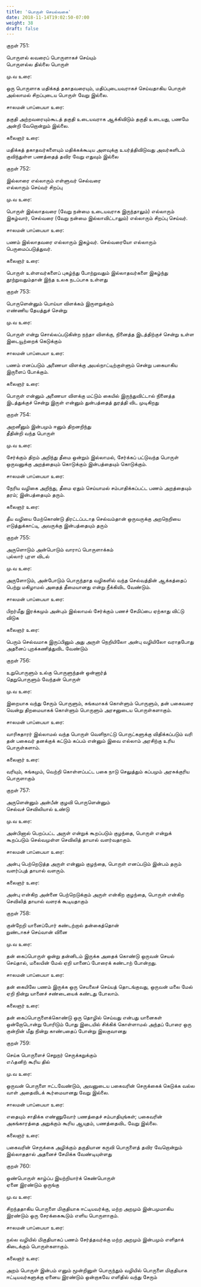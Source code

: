 ```yaml
---
title: 'பொருள் செயல்வகை'
date: 2018-11-14T19:02:50-07:00
weight: 38
draft: false
---
```



குறள்  751:

பொருளல் லவரைப் பொருளாகச் செய்யும்  
பொருளல்ல தில்லை பொருள்

மு.வ உரை:

ஒரு பொருளாக மதிக்கத் தகாதவரையும், மதிப்புடையவராகச் செய்வதாகிய பொருள் அல்லாமல் சிறப்புடைய பொருள் வேறு இல்லை.

சாலமன் பாப்பையா உரை:

தகுதி அற்றவரையும்கூடத் தகுதி உடையவராக ஆக்கிவிடும் தகுதி உடையது, பணமே அன்றி வேறொன்றும் இல்லை.

கலைஞர் உரை:

மதிக்கத் தகாதவர்களையும் மதிக்கக்கூடிய அளவுக்கு உயர்த்திவிடுவது அவர்களிடம் குவிந்துள்ள பணத்தைத் தவிர வேறு எதுவும் இல்லை

குறள்  752:

இல்லாரை எல்லாரும் எள்ளுவர் செல்வரை  
எல்லாரும் செய்வர் சிறப்பு

மு.வ உரை:

பொருள் இல்லாதவரை (வேறு நன்மை உடையவராக இருந்தாலும்) எல்லாரும் இகழ்வார், செல்வரை (வேறு நன்மை இல்லாவிட்டாலும்) எல்லாரும் சிறப்பு செய்வர்.

சாலமன் பாப்பையா உரை:

பணம் இல்லாதவரை எல்லாரும் இகழ்வர். செல்வரையோ எல்லாரும் பெருமைப்படுத்துவர்.

கலைஞர் உரை:

பொருள் உள்ளவர்களைப் புகழ்ந்து போற்றுவதும் இல்லாதவர்களை இகழ்ந்து தூற்றுவதும்தான் இந்த உலக நடப்பாக உள்ளது

குறள்  753:

பொருளென்னும் பொய்யா விளக்கம் இருளறுக்கும்  
எண்ணிய தேயத்துச் சென்று

மு.வ உரை:

பொருள் என்று சொல்லப்படுகின்ற நந்தா விளக்கு, நினைத்த இடத்திற்குச் சென்று உள்ள இடையூற்றைக் கெடுக்கும்

சாலமன் பாப்பையா உரை:

பணம் எனப்படும் அணையா விளக்கு அயல்நாட்டிற்குள்ளும் சென்று பகையாகிய இருளைப் போக்கும்.

கலைஞர் உரை:

பொருள் என்னும் அணையா விளக்கு மட்டும் கையில் இருந்துவிட்டால் நினைத்த இடத்துக்குச் சென்று இருள் என்னும் துன்பத்தைத் துரத்தி விட முடிகிறது

குறள்  754:

அறனீனும் இன்பமும் ஈனும் திறனறிந்து  
தீதின்றி வந்த பொருள்

மு.வ உரை:

சேர்க்கும் திறம் அறிந்து தீமை ஒன்றும் இல்லாமல், சேர்க்கப் பட்டுவந்த பொருள் ஒருவனுக்கு அறத்தையும் கொடுக்கும் இன்பத்தையும் கொடுக்கும்.

சாலமன் பாப்பையா உரை:

நேரிய வழிகை அறிந்து, தீமை ஏதும் செய்யாமல் சம்பாதிக்கப்பட்ட பணம் அறத்தையும் தரம்; இன்பத்தையும் தரும்.

கலைஞர் உரை:

தீய வழியை மேற்கொண்டு திரட்டப்படாத செல்வம்தான் ஒருவருக்கு அறநெறியை எடுத்துக்காட்டி, அவருக்கு இன்பத்தையும் தரும்

குறள்  755:

அருளொடும் அன்பொடும் வாராப் பொருளாக்கம்  
புல்லார் புரள விடல்

மு.வ உரை:

அருளோடும், அன்போடும் பொருந்தாத வழிகளில் வந்த செல்வத்தின் ஆக்கத்தைப் பெற்று மகிழாமல் அதைத் தீமையானது என்று நீக்கிவிட வேண்டும்.

சாலமன் பாப்பையா உரை:

பிறர்மீது இரக்கமும் அன்பும் இல்லாமல் சேர்க்கும் பணச் சேமிப்பை ஏற்காது விட்டு விடுக

கலைஞர் உரை:

பெரும் செல்வமாக இருப்பினும் அது அருள் நெறியிலோ அன்பு வழியிலோ வராதபோது அதனைப் புறக்கணித்துவிட வேண்டும்

குறள்  756:

உறுபொருளும் உல்கு பொருளுந்தன் ஒன்னார்த்  
தெறுபொருளும் வேந்தன் பொருள்

மு.வ உரை:

இறையாக வந்து சேரும் பொருளும், சுங்கமாகக் கொள்ளும் பொருளும், தன் பகைவரை வென்று திறமையாகக் கொள்ளும் பொருளும் அரசனுடைய பொருள்களாகும்.

சாலமன் பாப்பையா உரை:

வாரிசுதாரர் இல்லாமல் வந்த பொருள் வெளிநாட்டு பொருட்களுக்கு விதிக்கப்படும் வரி தன் பகைவர் தனக்குக் கட்டும் கப்பம் என்னும் இவை எல்லாம் அரசிற்கு உரிய பொருள்களாம்.

கலைஞர் உரை:

வரியும், சுங்கமும், வெற்றி கொள்ளப்பட்ட பகை நாடு செலுத்தும் கப்பமும் அரசுக்குரிய பொருளாகும்

குறள்  757:

அருளென்னும் அன்பீன் குழவி பொருளென்னும்  
செல்வச் செவிலியால் உண்டு

மு.வ உரை:

அன்பினால் பெறப்பட்ட அருள் என்றுக் கூறப்படும் குழந்தை, பொருள் என்றுக் கூறப்படும் செல்வமுள்ள செவிலித் தாயால் வளர்வதாகும்.

சாலமன் பாப்பையா உரை:

அன்பு பெற்றெடுத்த அருள் என்னும் குழந்தை, பொருள் எனப்படும் இன்பம் தரும் வளர்ப்புத் தாயால் வளரும்.

கலைஞர் உரை:

அன்பு என்கிற அன்னை பெற்றெடுக்கும் அருள் என்கிற குழந்தை, பொருள் என்கிற செவிலித் தாயால் வளரக் கூடியதாகும்

குறள்  758:

குன்றேறி யானைப்போர் கண்டற்றால் தன்கைத்தொன்  
றுண்டாகச் செய்வான் வினை

மு.வ உரை:

தன் கைப்பொருள் ஒன்று தன்னிடம் இருக்க அதைக் கொண்டு ஒருவன் செயல் செய்தால், மலையின் மேல் ஏறி யானைப் போரைக் கண்டாற் போன்றது.

சாலமன் பாப்பையா உரை:

தன் கையிலே பணம் இருக்க ஒரு செயலைச் செய்யத் தொடங்குவது, ஒருவன் மலை மேல் ஏறி நின்று யானைச் சண்டையைக் கண்டது போலாம்.

கலைஞர் உரை:

தன் கைப்பொருளைக்கொண்டு ஒரு தொழில் செய்வது என்பது யானைகள் ஒன்றோடொன்று போரிடும் போது இடையில் சிக்கிக் கொள்ளாமல் அந்தப் போரை ஒரு குன்றின் மீது நின்று காண்பதைப் போன்று இலகுவானது

குறள்  759:

செய்க பொருளைச் செறுநர் செருக்கறுக்கும்  
எஃதனிற் கூரிய தில்

மு.வ உரை:

ஒருவன் பொருளை ஈட்டவேண்டும், அவனுடைய பகைவரின் செருக்கைக் கெடுக்க வல்ல வாள் அதைவிடக் கூர்மையானது வேறு இல்லை.

சாலமன் பாப்பையா உரை:

எதையும் சாதிக்க எண்ணுவோர் பணத்தைச் சம்பாதியுங்கள்; பகைவரின் அகங்காரத்தை அறுக்கும் கூரிய ஆயுதம், பணத்தைவிட வேறு இல்லை.

கலைஞர் உரை:

பகைவரின் செருக்கை அழிக்கும் தகுதியான கருவி பொருளைத் தவிர வேறொன்றும் இல்லாததால் அதனைச் சேமிக்க வேண்டியுள்ளது

குறள்  760:

ஒண்பொருள் காழ்ப்ப இயற்றியார்க் கெண்பொருள்  
ஏனை இரண்டும் ஒருங்கு

மு.வ உரை:

சிறந்ததாகிய பொருளை மிகுதியாக ஈட்டியவர்க்கு, மற்ற அறமும் இன்பமுமாகிய இரண்டும் ஒரு சேரக்கைகூடும் எளிய பொருளாகும்.

சாலமன் பாப்பையா உரை:

நல்ல வழியில் மிகுதியாகப் பணம் சேர்த்தவர்க்கு மற்ற அறமும் இன்பமும் எளிதாக் கிடைக்கும் பொருள்களாகும்.

கலைஞர் உரை:

அறம் பொருள் இன்பம் எனும் மூன்றினுள் பொருந்தும் வழியில் பொருளை மிகுதியாக ஈட்டியவர்களுக்கு ஏனைய இரண்டும் ஒன்றாகவே எளிதில் வந்து சேரும்